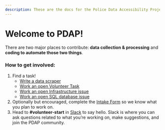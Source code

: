 ```yaml
---
description: These are the docs for the Police Data Accessibility Project.
---
```


# Welcome to PDAP!

There are two major places to contribute: **data collection & processing** and **coding to automate those two things**.

### How to get involved:

1. Find a task!
   * [Write a data scraper](data-collection/write-a-data-scraper.md)
   * [Work an open Volunteer Task](https://pdap.atlassian.net/issues/?filter=10016)
   * [Work an open Infrastructure issue](https://pdap.atlassian.net/issues/?filter=10014)
   * [Work an open SQL database issue](https://www.dolthub.com/repositories/pdap/datasets/issues)
2. Optionally but encouraged, complete the [Intake Form](https://docs.google.com/forms/d/13HiD4CNTq8DOlwQtbIw2CfSjjDlveBpwxr7LRtcKeIo/edit?usp=sharing) so we know what you plan to work on.
3. Head to **\#volunteer-start** in [Slack](https://join.slack.com/t/policeaccessibility/shared_invite/zt-ial0bvnm-D_T7R6za4aKh1f9jGUM0pg) to say hello. Slack is where you can ask questions related to what you’re working on, make suggestions, and join the PDAP community.

